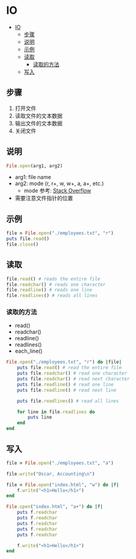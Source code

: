 # IO

- [IO](#io)
  - [步骤](#步骤)
  - [说明](#说明)
  - [示例](#示例)
  - [读取](#读取)
    - [读取的方法](#读取的方法)
  - [写入](#写入)

## 步骤

1. 打开文件
2. 读取文件的文本数据
3. 输出文件的文本数据
4. 关闭文件

## 说明

```ruby
File.open(arg1, arg2)
```

- arg1: file name
- arg2: mode (r, r+, w, w+, a, a+, etc.)
  - mode 参考: [Stack Overflow](https://stackoverflow.com/questions/3682359/what-are-the-ruby-file-open-modes-and-options)
- 需要注意文件指针的位置

## 示例

```ruby
file = File.open("./employees.txt", "r")
puts file.read()
file.close()
```

## 读取

```ruby
file.read() # reads the entire file
file.readchar() # reads one character
file.readline() # reads one line
file.readlines() # reads all lines
```

### 读取的方法

- read()
- readchar()
- readline()
- readlines()
- each_line()

```ruby
File.open("./employees.txt", "r") do |file|
    puts file.read() # read the entire file
    puts file.readchar() # read one character
    puts file.readchar() # read next character
    puts file.readline() # read one line
    puts file.readline() # read next line

    puts file.readlines() # read all lines

    for line in file.readlines do
        puts line
    end
end
```

## 写入

```ruby
file = File.open("./employees.txt", "a")

file.write("Oscar, Accounting\n")

file = File.open("index.html", "w") do |f|
    f.write("<h1>Hello</h1>")
end
```

```ruby
File.open("index.html", "a+") do |f|
    puts f.readchar
    puts f.readchar
    puts f.readchar
    puts f.readchar
    puts f.readchar

    f.write("<h1>Hello</h1>")
end
```
